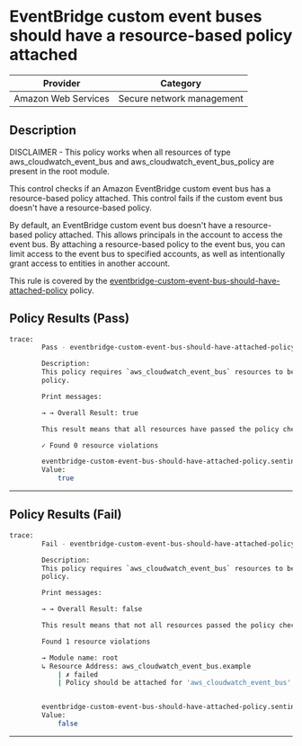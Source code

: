 # EventBridge custom event buses should have a resource-based policy attached

| Provider            |           Category          |
| ------------------- |  -------------------------  |
| Amazon Web Services |  Secure network management  |

## Description

DISCLAIMER - This policy works when all resources of type aws_cloudwatch_event_bus and aws_cloudwatch_event_bus_policy are present in the root module.

This control checks if an Amazon EventBridge custom event bus has a resource-based policy attached. This control fails if the custom event bus doesn't have a resource-based policy.

By default, an EventBridge custom event bus doesn't have a resource-based policy attached. This allows principals in the account to access the event bus. By attaching a resource-based policy to the event bus, you can limit access to the event bus to specified accounts, as well as intentionally grant access to entities in another account.

This rule is covered by the [eventbridge-custom-event-bus-should-have-attached-policy](../../policies/eventbridge-custom-event-bus-should-have-attached-policy.sentinel) policy.

## Policy Results (Pass)

```bash
trace:
        Pass - eventbridge-custom-event-bus-should-have-attached-policy.sentinel

        Description:
        This policy requires `aws_cloudwatch_event_bus` resources to be attached to a
        policy.

        Print messages:

        → → Overall Result: true

        This result means that all resources have passed the policy check for the policy eventbridge-custom-event-bus-should-have-attached-policy.

        ✓ Found 0 resource violations

        eventbridge-custom-event-bus-should-have-attached-policy.sentinel:71:1 - Rule "main"
        Value:
            true
```

---

## Policy Results (Fail)

```bash
trace:
        Fail - eventbridge-custom-event-bus-should-have-attached-policy.sentinel

        Description:
        This policy requires `aws_cloudwatch_event_bus` resources to be attached to a
        policy.

        Print messages:

        → → Overall Result: false

        This result means that not all resources passed the policy check and the protected behavior is not allowed for the policy eventbridge-custom-event-bus-should-have-attached-policy.

        Found 1 resource violations

        → Module name: root
        ↳ Resource Address: aws_cloudwatch_event_bus.example
            | ✗ failed
            | Policy should be attached for 'aws_cloudwatch_event_bus' resource. Refer to https://docs.aws.amazon.com/securityhub/latest/userguide/eventbridge-controls.html#eventbridge-3 for more details.


        eventbridge-custom-event-bus-should-have-attached-policy.sentinel:71:1 - Rule "main"
        Value:
            false
```

---
